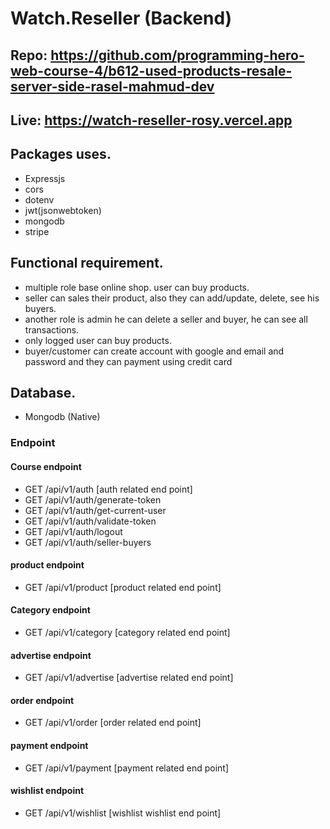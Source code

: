 # Watch.Reseller (Backend)

## Repo: https://github.com/programming-hero-web-course-4/b612-used-products-resale-server-side-rasel-mahmud-dev
## Live: https://watch-reseller-rosy.vercel.app



## Packages uses.
- Expressjs
- cors
- dotenv
- jwt(jsonwebtoken)
- mongodb
- stripe


## Functional requirement.
- multiple role base online shop. user can buy products.
- seller can sales their product, also they can add/update, delete, see his buyers.
- another role is admin he can delete a seller and buyer, he can see all transactions.
- only logged user can buy products.
- buyer/customer can create account with google and email and password and they can payment using credit card  

## Database.
- Mongodb (Native)


### Endpoint

#### Course endpoint
- GET /api/v1/auth [auth related end point]
- GET /api/v1/auth/generate-token
- GET /api/v1/auth/get-current-user
- GET /api/v1/auth/validate-token
- GET /api/v1/auth/logout
- GET /api/v1/auth/seller-buyers

#### product endpoint
- GET /api/v1/product [product related end point]

#### Category endpoint
- GET /api/v1/category [category related end point]

#### advertise endpoint
- GET /api/v1/advertise [advertise related end point]

#### order endpoint
- GET /api/v1/order [order related end point]

#### payment endpoint
- GET /api/v1/payment [payment related end point]

#### wishlist endpoint
- GET /api/v1/wishlist [wishlist wishlist end point]


